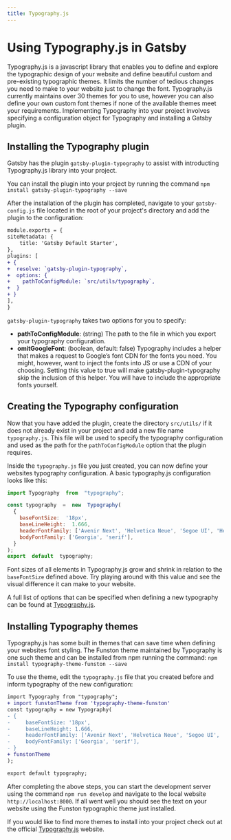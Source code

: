 ```yaml
---
title: Typography.js
---
```


# Using Typography.js in Gatsby
Typography.js is a javascript library that enables you to define and explore the typographic design of your website and define beautiful custom and pre-existing typographic themes. It limits the number of tedious changes you need to make to your website just to change the font. Typography.js currently maintains over 30 themes for you to use, however you can also define your own custom font themes if none of the available themes meet your requirements. Implementing Typography into your project involves specifying a configuration object for Typography and installing a Gatsby plugin.

## Installing the Typography plugin
Gatsby has the plugin `gatsby-plugin-typography` to assist with introducting Typography.js library into your project.

You can install the plugin into your project by running the command `npm install gatsby-plugin-typography --save`

After the installation of the plugin has completed, navigate to your `gatsby-config.js` file located in the root of your project's directory and add the plugin to the configuration:

```diff
module.exports = {
siteMetadata: {
    title: 'Gatsby Default Starter',
},
plugins: [
+ {
+  resolve: `gatsby-plugin-typography`,
+  options: {
+    pathToConfigModule: `src/utils/typography`,
+  }
+ }
],
}
```

`gatsby-plugin-typography` takes two options for you to specify:

 - **pathToConfigModule**: (string) The path to the file in which you export your typography configuration.
 -  **omitGoogleFont**: (boolean, default: false) Typography includes a helper that makes a request to Google’s font CDN for the fonts you
   need. You might, however, want to inject the fonts into JS or use a
   CDN of your choosing. Setting this value to true will make
   gatsby-plugin-typography skip the inclusion of this helper. You will
   have to include the appropriate fonts yourself.


## Creating the Typography configuration

Now that you have added the plugin, create the directory `src/utils/` if it does not already exist in your project and add a new file name `typography.js`. This file will be used to specify the typography configuration and used as the path for the `pathToConfigModule` option that the plugin requires.

Inside the `typography.js` file you just created, you can now define your websites typography configuration. A basic typography.js configuration looks like this:

```js
import Typography  from  "typography";

const typography  =  new  Typography(
  {
    baseFontSize:  '18px',
    baseLineHeight:  1.666,
    headerFontFamily: ['Avenir Next', 'Helvetica Neue', 'Segoe UI', 'Helvetica', 'Arial', 'sans-serif'],
    bodyFontFamily: ['Georgia', 'serif'],
  }
);
export  default  typography;
```

Font sizes of all elements in Typography.js grow and shrink in relation to the `baseFontSize` defined above. Try playing around with this value and see the visual difference it can make to your website.  

A full list of options that can be specified when defining a new typography can be found at [Typography.js](https://kyleamathews.github.io/typography.js/).

## Installing Typography themes
Typography.js has some built in themes that can save time when defining your websites font styling. The Funston theme maintained by Typography is one such theme and can be installed from npm running the command: `npm install typography-theme-funston --save`

To use the theme, edit the `typography.js` file that you created before and inform typography of the new configuration:

```diff
import Typography from "typography";
+ import funstonTheme from 'typography-theme-funston'
const typography = new Typography(
- {
-     baseFontSize: '18px',
-     baseLineHeight: 1.666,
-     headerFontFamily: ['Avenir Next', 'Helvetica Neue', 'Segoe UI', 'Helvetica', 'Arial', 'sans-serif'],
-     bodyFontFamily: ['Georgia', 'serif'],
- }
+ funstonTheme
);

export default typography;
```

After completing the above steps, you can start the development server using the command `npm run develop` and navigate to the local website  `http://localhost:8000`. If all went well you should see the text on your website using the Funston typographic theme just installed.

If you would like to find more themes to install into your project check out at the official [Typography.js](https://kyleamathews.github.io/typography.js/) website.
